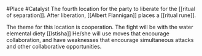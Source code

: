 #Place #Catalyst
The fourth location for the party to liberate for the [[ritual of separation]].
After liberation, [[Albert Flannigan]] places a [[ritual rune]].

The theme for this location is cooperation.
The fight will be with the water elemental diety [[Istisha]]
He/she will use moves that encourage collaboration, and have weaknesses that encourage simultaneous attacks and other collaborative opportunities.